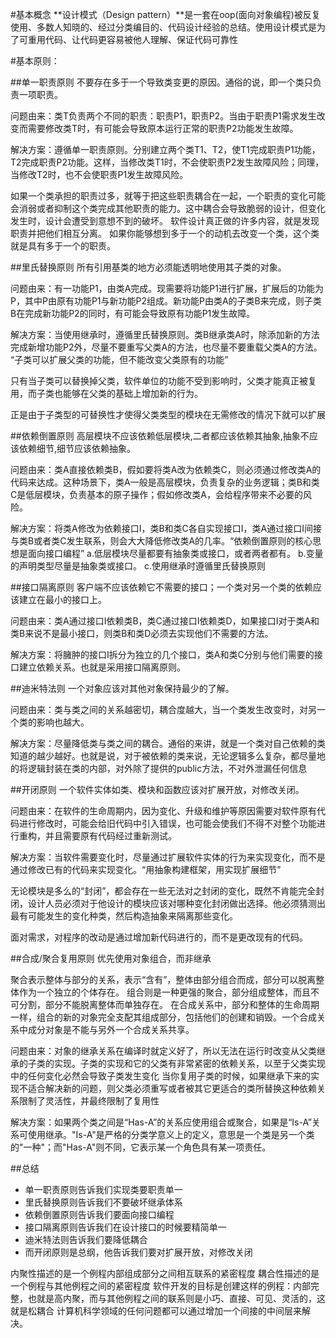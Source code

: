 #基本概念
  **设计模式（Design pattern）**是一套在oop(面向对象编程)被反复使用、多数人知晓的、经过分类编目的、代码设计经验的总结。使用设计模式是为了可重用代码、让代码更容易被他人理解、保证代码可靠性

#基本原则：

##单一职责原则
	不要存在多于一个导致类变更的原因。通俗的说，即一个类只负责一项职责。

问题由来：类T负责两个不同的职责：职责P1，职责P2。当由于职责P1需求发生改变而需要修改类T时，有可能会导致原本运行正常的职责P2功能发生故障。

解决方案：遵循单一职责原则。分别建立两个类T1、T2，使T1完成职责P1功能，T2完成职责P2功能。这样，当修改类T1时，不会使职责P2发生故障风险；同理，当修改T2时，也不会使职责P1发生故障风险。

如果一个类承担的职责过多，就等于把这些职责耦合在一起，一个职责的变化可能会消弱或者抑制这个类完成其他职责的能力。这中耦合会导致脆弱的设计，但变化发生时，设计会遭受到意想不到的破坏。
软件设计真正做的许多内容，就是发现职责并把他们相互分离。
如果你能够想到多于一个的动机去改变一个类，这个类就是具有多于一个的职责。 

##里氏替换原则
	所有引用基类的地方必须能透明地使用其子类的对象。

问题由来：有一功能P1，由类A完成。现需要将功能P1进行扩展，扩展后的功能为P，其中P由原有功能P1与新功能P2组成。新功能P由类A的子类B来完成，则子类B在完成新功能P2的同时，有可能会导致原有功能P1发生故障。

解决方案：当使用继承时，遵循里氏替换原则。类B继承类A时，除添加新的方法完成新增功能P2外，尽量不要重写父类A的方法，也尽量不要重载父类A的方法。 “子类可以扩展父类的功能，但不能改变父类原有的功能”
 
只有当子类可以替换掉父类，软件单位的功能不受到影响时，父类才能真正被复用，而子类也能够在父类的基础上增加新的行为。

正是由于子类型的可替换性才使得父类类型的模块在无需修改的情况下就可以扩展

##依赖倒置原则
	高层模块不应该依赖低层模块,二者都应该依赖其抽象,抽象不应该依赖细节,细节应该依赖抽象。

问题由来：类A直接依赖类B，假如要将类A改为依赖类C，则必须通过修改类A的代码来达成。这种场景下，类A一般是高层模块，负责复杂的业务逻辑；类B和类C是低层模块，负责基本的原子操作；假如修改类A，会给程序带来不必要的风险。

解决方案：将类A修改为依赖接口I，类B和类C各自实现接口I，类A通过接口I间接与类B或者类C发生联系，则会大大降低修改类A的几率。“依赖倒置原则的核心思想是面向接口编程”
a.低层模块尽量都要有抽象类或接口，或者两者都有。
b.变量的声明类型尽量是抽象类或接口。
c.使用继承时遵循里氏替换原则

##接口隔离原则
	客户端不应该依赖它不需要的接口；一个类对另一个类的依赖应该建立在最小的接口上。

问题由来：类A通过接口I依赖类B，类C通过接口I依赖类D，如果接口I对于类A和类B来说不是最小接口，则类B和类D必须去实现他们不需要的方法。

解决方案：将臃肿的接口I拆分为独立的几个接口，类A和类C分别与他们需要的接口建立依赖关系。也就是采用接口隔离原则。

##迪米特法则
	一个对象应该对其他对象保持最少的了解。

问题由来：类与类之间的关系越密切，耦合度越大，当一个类发生改变时，对另一个类的影响也越大。

解决方案：尽量降低类与类之间的耦合。通俗的来讲，就是一个类对自己依赖的类知道的越少越好。也就是说，对于被依赖的类来说，无论逻辑多么复杂，都尽量地的将逻辑封装在类的内部，对外除了提供的public方法，不对外泄漏任何信息

##开闭原则
	一个软件实体如类、模块和函数应该对扩展开放，对修改关闭。

问题由来：在软件的生命周期内，因为变化、升级和维护等原因需要对软件原有代码进行修改时，可能会给旧代码中引入错误，也可能会使我们不得不对整个功能进行重构，并且需要原有代码经过重新测试。

解决方案：当软件需要变化时，尽量通过扩展软件实体的行为来实现变化，而不是通过修改已有的代码来实现变化。“用抽象构建框架，用实现扩展细节”

无论模块是多么的“封闭”，都会存在一些无法对之封闭的变化，既然不肯能完全封闭，设计人员必须对于他设计的模块应该对哪种变化封闭做出选择。他必须猜测出最有可能发生的变化种类，然后构造抽象来隔离那些变化。

面对需求，对程序的改动是通过增加新代码进行的，而不是更改现有的代码。 

##合成/聚合复用原则
	优先使用对象组合，而非继承

>
聚合表示整体与部分的关系，表示“含有”，整体由部分组合而成，部分可以脱离整体作为一个独立的个体存在。
组合则是一种更强的聚合，部分组成整体，而且不可分割，部分不能脱离整体而单独存在。
在合成关系中，部分和整体的生命周期一样，组合的新的对象完全支配其组成部分，包括他们的创建和销毁。一个合成关系中成分对象是不能与另外一个合成关系共享。

问题由来：对象的继承关系在编译时就定义好了，所以无法在运行时改变从父类继承的子类的实现。子类的实现和它的父类有非常紧密的依赖关系，以至于父类实现中的任何变化必然会导致子类发生变化
当你复用子类的时候，如果继承下来的实现不适合解决新的问题，则父类必须重写或者被其它更适合的类所替换这种依赖关系限制了灵活性，并最终限制了复用性

解决方案：如果两个类之间是“Has-A”的关系应使用组合或聚合，如果是“Is-A”关系可使用继承。"Is-A"是严格的分类学意义上的定义，意思是一个类是另一个类的"一种"；而"Has-A"则不同，它表示某一个角色具有某一项责任。


##总结
* 单一职责原则告诉我们实现类要职责单一
* 里氏替换原则告诉我们不要破坏继承体系
* 依赖倒置原则告诉我们要面向接口编程
* 接口隔离原则告诉我们在设计接口的时候要精简单一
* 迪米特法则告诉我们要降低耦合
* 而开闭原则是总纲，他告诉我们要对扩展开放，对修改关闭


>
内聚性描述的是一个例程内部组成部分之间相互联系的紧密程度
耦合性描述的是一个例程与其他例程之间的紧密程度
软件开发的目标是创建这样的例程：内部完整，也就是高内聚，而与其他例程之间的联系则是小巧、直接、可见、灵活的，这就是松耦合
计算机科学领域的任何问题都可以通过增加一个间接的中间层来解决。
